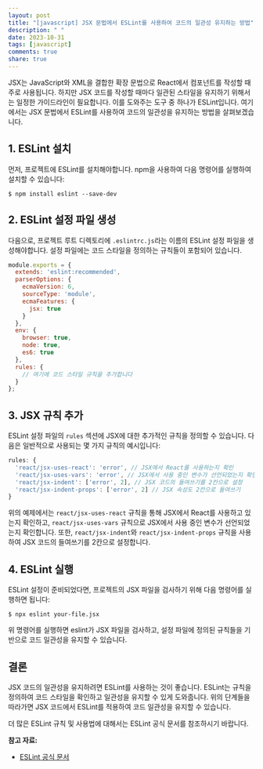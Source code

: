 ```yaml
---
layout: post
title: "[javascript] JSX 문법에서 ESLint를 사용하여 코드의 일관성 유지하는 방법"
description: " "
date: 2023-10-31
tags: [javascript]
comments: true
share: true
---
```


JSX는 JavaScript와 XML을 결합한 확장 문법으로 React에서 컴포넌트를 작성할 때 주로 사용됩니다. 하지만 JSX 코드를 작성할 때마다 일관된 스타일을 유지하기 위해서는 일정한 가이드라인이 필요합니다. 이를 도와주는 도구 중 하나가 ESLint입니다. 여기에서는 JSX 문법에서 ESLint를 사용하여 코드의 일관성을 유지하는 방법을 살펴보겠습니다.

## 1. ESLint 설치

먼저, 프로젝트에 ESLint를 설치해야합니다. npm을 사용하여 다음 명령어를 실행하여 설치할 수 있습니다:

```
$ npm install eslint --save-dev
```

## 2. ESLint 설정 파일 생성

다음으로, 프로젝트 루트 디렉토리에 `.eslintrc.js`라는 이름의 ESLint 설정 파일을 생성해야합니다. 설정 파일에는 코드 스타일을 정의하는 규칙들이 포함되어 있습니다.

```javascript
module.exports = {
  extends: 'eslint:recommended',
  parserOptions: {
    ecmaVersion: 6,
    sourceType: 'module',
    ecmaFeatures: {
      jsx: true
    }
  },
  env: {
    browser: true,
    node: true,
    es6: true
  },
  rules: {
    // 여기에 코드 스타일 규칙을 추가합니다
  }
};
```

## 3. JSX 규칙 추가

ESLint 설정 파일의 `rules` 섹션에 JSX에 대한 추가적인 규칙을 정의할 수 있습니다. 다음은 일반적으로 사용되는 몇 가지 규칙의 예시입니다:

```javascript
rules: {
  'react/jsx-uses-react': 'error', // JSX에서 React를 사용하는지 확인
  'react/jsx-uses-vars': 'error', // JSX에서 사용 중인 변수가 선언되었는지 확인
  'react/jsx-indent': ['error', 2], // JSX 코드의 들여쓰기를 2칸으로 설정
  'react/jsx-indent-props': ['error', 2] // JSX 속성도 2칸으로 들여쓰기
}
```

위의 예제에서는 `react/jsx-uses-react` 규칙을 통해 JSX에서 React를 사용하고 있는지 확인하고, `react/jsx-uses-vars` 규칙으로 JSX에서 사용 중인 변수가 선언되었는지 확인합니다. 또한, `react/jsx-indent`와 `react/jsx-indent-props` 규칙을 사용하여 JSX 코드의 들여쓰기를 2칸으로 설정합니다.

## 4. ESLint 실행

ESLint 설정이 준비되었다면, 프로젝트의 JSX 파일을 검사하기 위해 다음 명령어를 실행하면 됩니다:

```
$ npx eslint your-file.jsx
```

위 명령어를 실행하면 eslint가 JSX 파일을 검사하고, 설정 파일에 정의된 규칙들을 기반으로 코드 일관성을 유지할 수 있습니다.

## 결론

JSX 코드의 일관성을 유지하려면 ESLint를 사용하는 것이 좋습니다. ESLint는 규칙을 정의하여 코드 스타일을 확인하고 일관성을 유지할 수 있게 도와줍니다. 위의 단계들을 따라가면 JSX 코드에서 ESLint를 적용하여 코드 일관성을 유지할 수 있습니다.

더 많은 ESLint 규칙 및 사용법에 대해서는 ESLint 공식 문서를 참조하시기 바랍니다.

**참고 자료:**
- [ESLint 공식 문서](https://eslint.org/docs/user-guide/getting-started)